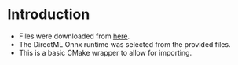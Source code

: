 # Introduction
- Files were downloaded from [here](https://github.com/microsoft/onnxruntime/releases/tag/v1.16.0).
- The DirectML Onnx runtime was selected from the provided files.
- This is a basic CMake wrapper to allow for importing.
